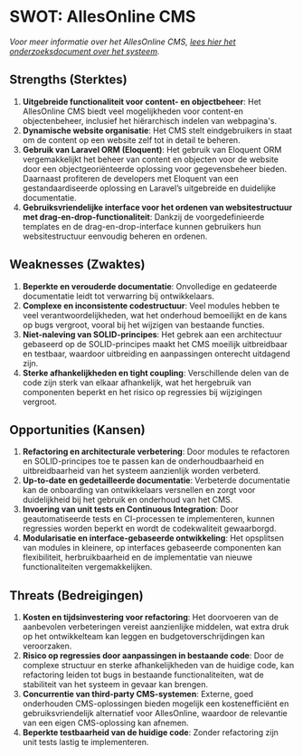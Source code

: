 # SWOT: AllesOnline CMS

_Voor meer informatie over het AllesOnline CMS, [lees hier het onderzoeksdocument over het systeem](./OnderzoekNaarHetAOCms.md)._

## Strengths (Sterktes)

1. **Uitgebreide functionaliteit voor content- en objectbeheer**: Het AllesOnline CMS biedt veel mogelijkheden voor content-en objectenbeheer, inclusief het hiërarchisch indelen van webpagina's.
2. **Dynamische website organisatie**: Het CMS stelt eindgebruikers in staat  om de content op een website zelf tot in detail te beheren.
3. **Gebruik van Laravel ORM (Eloquent)**: Het gebruik van Eloquent ORM vergemakkelijkt het beheer van content en objecten voor de website door een objectgeoriënteerde oplossing voor gegevensbeheer bieden. Daarnaast profiteren de developers met Eloquent van een gestandaardiseerde oplossing en Laravel’s uitgebreide en duidelijke documentatie.
4. **Gebruiksvriendelijke interface voor het ordenen van websitestructuur met drag-en-drop-functionaliteit**: Dankzij de voorgedefinieerde templates en de drag-en-drop-interface kunnen gebruikers hun websitestructuur eenvoudig beheren en ordenen.

## Weaknesses (Zwaktes)

1. **Beperkte en verouderde documentatie**: Onvolledige en gedateerde documentatie leidt tot verwarring bij ontwikkelaars.
2. **Complexe en inconsistente codestructuur**: Veel modules hebben te veel verantwoordelijkheden, wat het onderhoud bemoeilijkt en de kans op bugs vergroot, vooral bij het wijzigen van bestaande functies.
3. **Niet-naleving van SOLID-principes**: Het gebrek aan een architectuur gebaseerd op de SOLID-principes maakt het CMS moeilijk uitbreidbaar en testbaar, waardoor uitbreiding en aanpassingen onterecht uitdagend zijn.
4. **Sterke afhankelijkheden en tight coupling**: Verschillende delen van de code zijn sterk van elkaar afhankelijk, wat het hergebruik van componenten beperkt en het risico op regressies bij wijzigingen vergroot.

## Opportunities (Kansen)

1. **Refactoring en architecturale verbetering**: Door modules te refactoren en SOLID-principes toe te passen kan de onderhoudbaarheid en uitbreidbaarheid van het systeem aanzienlijk worden verbeterd.
2. **Up-to-date en gedetailleerde documentatie**: Verbeterde documentatie kan de onboarding van ontwikkelaars versnellen en zorgt voor duidelijkheid bij het gebruik en onderhoud van het CMS.
3. **Invoering van unit tests en Continuous Integration**: Door geautomatiseerde tests en CI-processen te implementeren, kunnen regressies worden beperkt en wordt de codekwaliteit gewaarborgd.
4. **Modularisatie en interface-gebaseerde ontwikkeling**: Het opsplitsen van modules in kleinere, op interfaces gebaseerde componenten kan flexibiliteit, herbruikbaarheid en de implementatie van nieuwe functionaliteiten vergemakkelijken.

## Threats (Bedreigingen)

1. **Kosten en tijdsinvestering voor refactoring**: Het doorvoeren van de aanbevolen verbeteringen vereist aanzienlijke middelen, wat extra druk op het ontwikkelteam kan leggen en budgetoverschrijdingen kan veroorzaken.
2. **Risico op regressies door aanpassingen in bestaande code**: Door de complexe structuur en sterke afhankelijkheden van de huidige code, kan refactoring leiden tot bugs in bestaande functionaliteiten, wat de stabiliteit van het systeem in gevaar kan brengen.
3. **Concurrentie van third-party CMS-systemen**: Externe, goed onderhouden CMS-oplossingen bieden mogelijk een kostenefficiënt en gebruiksvriendelijk alternatief voor AllesOnline, waardoor de relevantie van een eigen CMS-oplossing kan afnemen.
4. **Beperkte testbaarheid van de huidige code**: Zonder refactoring zijn unit tests lastig te implementeren.